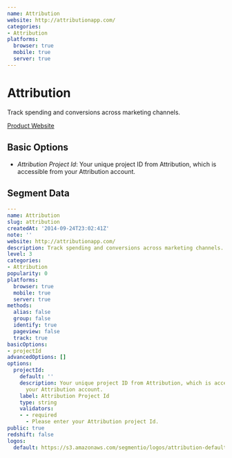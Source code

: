 ```yaml
---
name: Attribution
website: http://attributionapp.com/
categories:
- Attribution
platforms:
  browser: true
  mobile: true
  server: true
---
```


# Attribution

Track spending and conversions across marketing channels.

[Product Website](http://attributionapp.com/)

## Basic Options

- *Attribution Project Id*: Your unique project ID from Attribution, which is accessible from your Attribution account.


## Segment Data
```yaml
---
name: Attribution
slug: attribution
createdAt: '2014-09-24T23:02:41Z'
note: ''
website: http://attributionapp.com/
description: Track spending and conversions across marketing channels.
level: 3
categories:
- Attribution
popularity: 0
platforms:
  browser: true
  mobile: true
  server: true
methods:
  alias: false
  group: false
  identify: true
  pageview: false
  track: true
basicOptions:
- projectId
advancedOptions: []
options:
  projectId:
    default: ''
    description: Your unique project ID from Attribution, which is accessible from
      your Attribution account.
    label: Attribution Project Id
    type: string
    validators:
    - - required
      - Please enter your Attribution project Id.
public: true
redshift: false
logos:
  default: https://s3.amazonaws.com/segmentio/logos/attribution-default.svg

```

